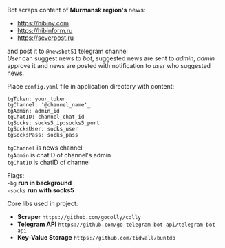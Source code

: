 Bot scraps content of **Murmansk region's** news:      
* https://hibiny.com  
* https://hibinform.ru  
* https://severpost.ru  
     
and post it to `@newsbot51` telegram channel   
_User_ can suggest news to _bot_, suggested news are sent to _admin_, _admin_ approve it and news are posted with notification to _user_ who suggested news.  

Place `config.yaml` file in application directory with content:  

    tgToken: your_token  
    tgChannel: '@channel_name'_ 
    tgAdmin: admin_id  
    tgChatID: channel_chat_id 
    tgSocks: socks5_ip:socks5_port
    tgSocksUser: socks_user 
    tgSocksPass: socks_pass 

`tgChannel` is news channel  
`tgAdmin` is chatID of channel's admin   
`tgChatID` is chatID of channel  

Flags:   
`-bg`  **run in background**   
`-socks`  **run with socks5**   

Core libs used in project:
 * **Scraper** `https://github.com/gocolly/colly`
 * **Telegram API** `https://github.com/go-telegram-bot-api/telegram-bot-api`
 * **Key-Value Storage** `https://github.com/tidwall/buntdb`